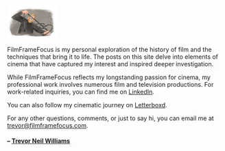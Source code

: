 <img src="/assets/images/About.png" alt="About" style="zoom: 15%;" />

FilmFrameFocus is my personal exploration of the history of film and the techniques that bring it to life. The posts on this site delve into elements of cinema that have captured my interest and inspired deeper investigation.

While FilmFrameFocus reflects my longstanding passion for cinema, my professional work involves numerous film and television productions. For work-related inquiries, you can find me on [LinkedIn](https://www.linkedin.com/in/trevornwilliams/).

You can also follow my cinematic journey on [Letterboxd](https://letterboxd.com/trevornwilliams/).

For any other questions, comments, or just to say hi, you can email me at [trevor@filmframefocus.com](mailto:trevor@filmframefocus.com?).

#### – [Trevor Neil Williams](https://trevornwilliams.com)
